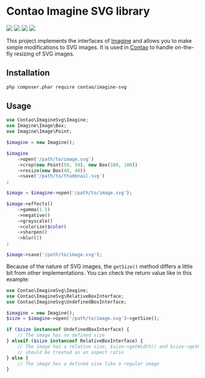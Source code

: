 Contao Imagine SVG library
==========================

[![](https://img.shields.io/travis/contao/imagine-svg/master.svg?style=flat-square)](https://travis-ci.com/contao/imagine-svg/)
[![](https://img.shields.io/coveralls/contao/imagine-svg/master.svg?style=flat-square)](https://coveralls.io/github/contao/imagine-svg)
[![](https://img.shields.io/packagist/v/contao/imagine-svg.svg?style=flat-square)](https://packagist.org/packages/contao/imagine-svg)
[![](https://img.shields.io/packagist/dt/contao/imagine-svg.svg?style=flat-square)](https://packagist.org/packages/contao/imagine-svg)

This project implements the interfaces of [Imagine][1] and allows you to make
simple modifications to SVG images. It is used in [Contao][2] to handle
on-the-fly resizing of SVG images.

Installation
------------

```sh
php composer.phar require contao/imagine-svg
```

Usage
-----

```php
use Contao\ImagineSvg\Imagine;
use Imagine\Image\Box;
use Imagine\Image\Point;

$imagine = new Imagine();

$imagine
    ->open('/path/to/image.svg')
    ->crop(new Point(50, 50), new Box(100, 100))
    ->resize(new Box(40, 40))
    ->save('/path/to/thumbnail.svg')
;

$image = $imagine->open('/path/to/image.svg');

$image->effects()
    ->gamma(1.5)
    ->negative()
    ->grayscale()
    ->colorize($color)
    ->sharpen()
    ->blur(2)
;

$image->save('/path/to/image.svg');
```

Because of the nature of SVG images, the `getSize()` method differs a little bit
from other implementations. You can check the return value like in this example:

```php
use Contao\ImagineSvg\Imagine;
use Contao\ImagineSvg\RelativeBoxInterface;
use Contao\ImagineSvg\UndefinedBoxInterface;

$imagine = new Imagine();
$size = $imagine->open('/path/to/image.svg')->getSize();

if ($size instanceof UndefinedBoxInterface) {
    // The image has no defined size
} elseif ($size instanceof RelativeBoxInterface) {
    // The image has a relative size, $size->getWidth() and $size->getHeight()
    // should be treated as an aspect ratio
} else {
    // The image has a defined size like a regular image
}
```

[1]: https://github.com/avalanche123/Imagine
[2]: https://contao.org
